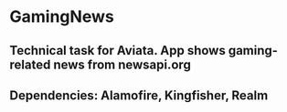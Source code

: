 # GamingNews
## Technical task for Aviata. App shows gaming-related news from newsapi.org
## Dependencies: Alamofire, Kingfisher, Realm
